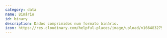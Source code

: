 ```yaml
---
category: data
name: Binário
id: binary
description: Dados comprimidos num formato binário.
icon: https://res.cloudinary.com/helpful-places/image/upload/v1664832750/dtpr-icons/data/binary_dhmrr1.svg
---
```

